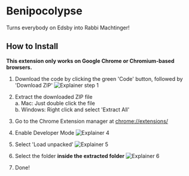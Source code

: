 # Benipocolypse
Turns everybody on Edsby into Rabbi Machtinger!

## How to Install
**This extension only works on Google Chrome or Chromium-based browsers.**
 1. Download the code by clicking the green 'Code' button, followed by 'Download ZIP'
 ![Explainer step 1](https://i.ibb.co/qW3wPfR/Screenshot-2023-10-23-190730.png)
 2. Extract the downloaded ZIP file<br>
	 a. Mac: Just double click the file<br>
	 b. Windows: Right click and select 'Extract All'

 3. Go to the Chrome Extension manager at [chrome://extensions/](chrome://extensions/)
 4. Enable Developer Mode
	![Explainer 4](https://i.ibb.co/t2rgsZF/Screenshot-2023-10-23-191514.png)
5. Select 'Load unpacked'
	![Explainer 5](https://i.ibb.co/4gZwk68/Screenshot-2023-10-23-191703.png)
6. Select the folder **inside the extracted folder**
	![Explainer 6](https://i.ibb.co/0s2PYLQ/Screenshot-2023-10-23-191915.png)
7. Done!
